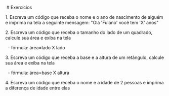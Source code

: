 &nbsp;# Exercícios 



1\. Escreva um código que receba o nome e o ano de nascimento de alguém e imprima na tela a seguinte mensagem: "Olá 'Fulano' você tem 'X' anos"



2\. Escreva um código que receba o tamanho do lado de um quadrado, calcule sua área e exiba na tela

&nbsp;  - fórmula: área=lado X lado



3\. Escreva um código que receba a base e a altura de um retângulo, calcule sua área e exiba na tela

&nbsp;  - fórmula: área=base X altura



4\. Escreva um código que receba o nome e a idade de 2 pessoas e imprima a diferença de idade entre elas

